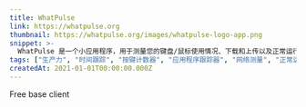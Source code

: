 ```yaml
---
title: WhatPulse
link: https://whatpulse.org
thumbnail: https://whatpulse.org/images/whatpulse-logo-app.png
snippet: >-
  WhatPulse 是一个小应用程序，用于测量您的键盘/鼠标使用情况、下载和上传以及正常运行时间。
tags: ["生产力", "时间跟踪", "按键计数器", "应用程序跟踪器", "网络测量", "正常运行时间跟踪器"]
createdAt: 2021-01-01T00:00:00.000Z
---
```

Free base client
